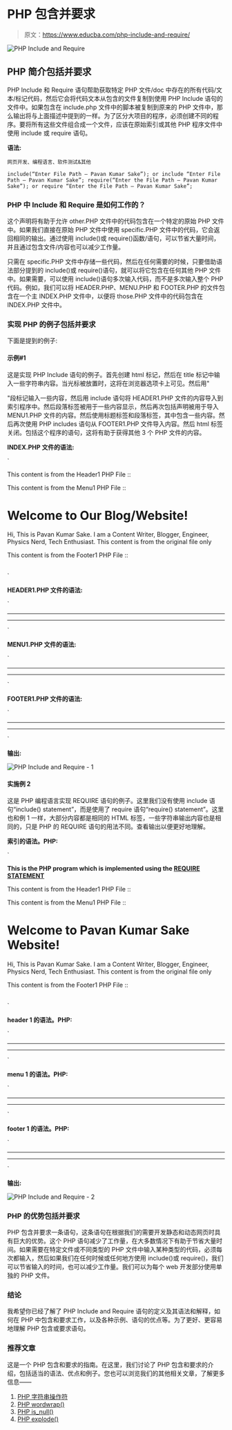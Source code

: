 # PHP 包含并要求

> 原文：<https://www.educba.com/php-include-and-require/>

![PHP Include and Require](img/26f791dd54a2e30718f7fc8813c66298.png)



## PHP 简介包括并要求

PHP Include 和 Require 语句帮助获取特定 PHP 文件/doc 中存在的所有代码/文本/标记代码，然后它会将代码文本从包含的文件复制到使用 PHP Include 语句的文件中。如果包含在 include.php 文件中的脚本被复制到原来的 PHP 文件中，那么输出将与上面描述中提到的一样。为了区分大项目的程序，必须创建不同的程序。要将所有这些文件组合成一个文件，应该在原始索引或其他 PHP 程序文件中使用 include 或 require 语句。

**语法:**

<small>网页开发、编程语言、软件测试&其他</small>

`include(“Enter File Path – Pavan Kumar Sake”); or include “Enter File Path – Pavan Kumar Sake”;
require(“Enter the File Path – Pavan Kumar Sake”); or require “Enter the File Path – Pavan Kumar Sake”;`

### PHP 中 Include 和 Require 是如何工作的？

这个声明将有助于允许 other.PHP 文件中的代码包含在一个特定的原始 PHP 文件中。如果我们直接在原始 PHP 文件中使用 specific.PHP 文件中的代码，它会返回相同的输出。通过使用 include()或 require()函数/语句，可以节省大量时间，并且通过包含文件/内容也可以减少工作量。

只需在 specific.PHP 文件中存储一些代码，然后在任何需要的时候，只要借助语法部分提到的 include()或 require()语句，就可以将它包含在任何其他 PHP 文件中。如果需要，可以使用 include()语句多次输入代码，而不是多次输入整个 PHP 代码。例如，我们可以将 HEADER.PHP、MENU.PHP 和 FOOTER.PHP 的文件包含在一个主 INDEX.PHP 文件中，以便将 those.PHP 文件中的代码包含在 INDEX.PHP 文件中。

### 实现 PHP 的例子包括并要求

下面是提到的例子:

#### 示例#1

这是实现 PHP Include 语句的例子。首先创建 html 标记，然后在 title 标记中输入一些字符串内容。当光标被放置时，这将在浏览器选项卡上可见。然后用"

"段标记输入一些内容，然后用 include 语句将 HEADER1.PHP 文件的内容导入到索引程序中。然后段落标签被用于一些内容显示，然后再次包括声明被用于导入 MENU1.PHP 文件的内容。然后使用标题标签和段落标签，其中包含一些内容。然后再次使用 PHP includes 语句从 FOOTER1.PHP 文件导入内容。然后 html 标签关闭。包括这个程序的语句，这将有助于获得其他 3 个 PHP 文件的内容。

**INDEX.PHP 文件的语法:**

`<!DOCTYPE html>
<html lang="en">
<head>
<title>Sake Pavan Kumar DOC - Implementing include() function </title>
</head>
<body>
<p>This content is from the Header1 PHP File :: </p>
<?php include "header1.php"; ?>
<p>This content is from the Menu1 PHP File :: </p>
<?php include "menu1.php"; ?>
<h1>Welcome to Our Blog/Website!</h1>
<p>Hi, This is Pavan Kumar Sake. I am a Content Writer, Blogger,
Engineer, Physics Nerd, Tech Enthusiast.
This content is from the original file only</p>
<p>This content is from the Footer1 PHP File :: </p>
<br/>
<?php include "footer1.php"; ?>
</body>
</html>`

**HEADER1.PHP 文件的语法:**

`<html>
<body>
<hr>
<?php
echo "Now you are in the Header.PHP files content!!"
?>
<hr>
</body>
</html>`

**MENU1.PHP 文件的语法:**

`<html>
<body>
<hr>
<?php
echo "Now you are in the Menu.PHP files content!!"
?>
<hr>
</body>
</html>`

**FOOTER1.PHP 文件的语法:**

`<html>
<body>
<hr>
<?php
echo "Now you are in the Footer.PHP files content!!"
?>
<hr>
</body>
</html>`

**输出:**

![PHP Include and Require - 1](img/49ba650984265265f307a92a9af4f7ed.png)



#### 实施例 2

这是 PHP 编程语言实现 REQUIRE 语句的例子。这里我们没有使用 include 语句“include() statement”，而是使用了 require 语句“require() statement”。这里也和例 1 一样，大部分内容都是相同的 HTML 标签，一些字符串输出内容也是相同的，只是 PHP 的 REQUIRE 语句的用法不同。查看输出以便更好地理解。

**索引的语法。PHP:**

`<!DOCTYPE html>
<html lang="en">
<head>
<title>Sake Pavan Kumar DOC - Implementing include() function </title>
</head>
<body>
<p><b>This is the PHP program which is implemented using the <u>REQUIRE STATEMENT</u></b></p>
<p>This content is from the Header1 PHP File :: </p>
<?php require "header1.php"; ?>
<p>This content is from the Menu1 PHP File :: </p>
<?php require "menu1.php"; ?>
<h1>Welcome to Pavan Kumar Sake Website!</h1>
<p>Hi, This is Pavan Kumar Sake. I am a Content Writer, Blogger,
Engineer, Physics Nerd, Tech Enthusiast.
This content is from the original file only</p>
<p>This content is from the Footer1 PHP File :: </p>
<br/>
<?php require "footer1.php"; ?>
</body>
</html>`

**header 1 的语法。PHP:**

`<html>
<body>
<hr>
<?php
echo "This is by implementing the require statement of PHP..";
echo "Now you are in the Header.PHP files content!!";
?>
<hr>
</body>
</html>`

**menu 1 的语法。PHP:**

`<html>
<body>
<hr>
<?php
echo "This is by implementing the require statement of PHP..";
echo "Now you are in the Menu.PHP files content!!";
?>
<hr>
</body>
</html>`

**footer 1 的语法。PHP:**

`<html>
<body>
<hr>
<?php
echo "This is by implementing the require statement of PHP..";
echo "Now you are in the Footer.PHP files content!!";
?>
<hr>
</body>
</html>`

**输出:**

![PHP Include and Require - 2](img/e5144445989d03ee2cb9f5b0038d555c.png)



### PHP 的优势包括并要求

PHP 包含并要求一条语句，这条语句在根据我们的需要开发静态和动态网页时具有巨大的优势。这个 PHP 语句减少了工作量，在大多数情况下有助于节省大量时间。如果需要在特定文件或不同类型的 PHP 文件中输入某种类型的代码，必须每次都输入，然后如果我们在任何时候或任何地方使用 include()或 require()，我们可以节省输入的时间，也可以减少工作量。我们可以为每个 web 开发部分使用单独的 PHP 文件。

### 结论

我希望你已经了解了 PHP Include and Require 语句的定义及其语法和解释，如何在 PHP 中包含和要求工作，以及各种示例、语句的优点等。为了更好、更容易地理解 PHP 包含或要求语句。

### 推荐文章

这是一个 PHP 包含和要求的指南。在这里，我们讨论了 PHP 包含和要求的介绍，包括适当的语法、优点和例子。您也可以浏览我们的其他相关文章，了解更多信息——

1.  [PHP 字符串操作符](https://www.educba.com/php-string-operators/)
2.  [PHP wordwrap()](https://www.educba.com/php-wordwrap/)
3.  [PHP is_null()](https://www.educba.com/php-is_null/)
4.  [PHP explode()](https://www.educba.com/php-explode/)





